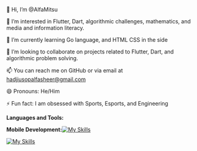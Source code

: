 👋 Hi, I’m @AlfaMitsu

👀 I’m interested in Flutter, Dart, algorithmic challenges, mathematics, and media and information literacy.

🌱 I’m currently learning Go language, and HTML CSS in the side

💞️ I’m looking to collaborate on projects related to Flutter, Dart, and algorithmic problem solving.

📫 You can reach me on GitHub or via email at hadjiusopalfasheer@gmail.com

😄 Pronouns: He/Him

⚡ Fun fact: I am obsessed with Sports, Esports, and Engineering

**Languages and Tools:**

**Mobile Development:**[![My Skills](https://skillicons.dev/icons?i=dart,flutter,firebase,supabase)](https://skillicons.dev)

[![My Skills](https://skillicons.dev/icons?i=vscode,flutter,html,css,js,ts,react,supabase,go,postgres,postman,autocad,discord,bitbucket,firebase,git,github,instagram,twitter,gmail,linkedin)](https://skillicons.dev)
